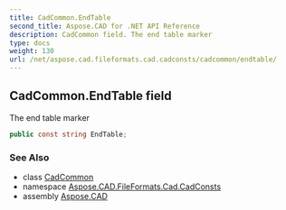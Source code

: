 ```yaml
---
title: CadCommon.EndTable
second_title: Aspose.CAD for .NET API Reference
description: CadCommon field. The end table marker
type: docs
weight: 130
url: /net/aspose.cad.fileformats.cad.cadconsts/cadcommon/endtable/
---
```

## CadCommon.EndTable field

The end table marker

```csharp
public const string EndTable;
```

### See Also

* class [CadCommon](../)
* namespace [Aspose.CAD.FileFormats.Cad.CadConsts](../../cadcommon/)
* assembly [Aspose.CAD](../../../)


